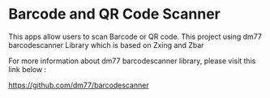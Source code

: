 # Barcode and QR Code Scanner

This apps allow users to scan Barcode or QR code. This project using dm77 barcodescanner Library which is based on Zxing and Zbar

For more information about dm77 barcodescanner library, please visit this link below :

https://github.com/dm77/barcodescanner